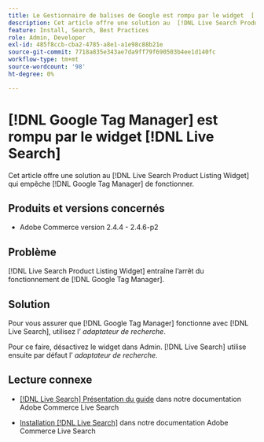 ```yaml
---
title: Le Gestionnaire de balises de Google est rompu par le widget  [!DNL Live Search]
description: Cet article offre une solution au  [!DNL Live Search Product Listing Widget] problème entraînant l’arrêt du fonctionnement de  [!DNL Google Tag Manager] .
feature: Install, Search, Best Practices
role: Admin, Developer
exl-id: 485f8ccb-cba2-4785-a8e1-a1e98c88b21e
source-git-commit: 7718a835e343ae7da9ff79f690503b4ee1d140fc
workflow-type: tm+mt
source-wordcount: '98'
ht-degree: 0%

---
```


# [!DNL Google Tag Manager] est rompu par le widget [!DNL Live Search]

Cet article offre une solution au [!DNL Live Search Product Listing Widget] qui empêche [!DNL Google Tag Manager] de fonctionner.

## Produits et versions concernés

* Adobe Commerce version 2.4.4 - 2.4.6-p2

## Problème

[!DNL Live Search Product Listing Widget] entraîne l’arrêt du fonctionnement de [!DNL Google Tag Manager].

## Solution

Pour vous assurer que [!DNL Google Tag Manager] fonctionne avec [!DNL Live Search], utilisez l’ *adaptateur de recherche*.

Pour ce faire, désactivez le widget dans Admin. [!DNL Live Search] utilise ensuite par défaut l’ *adaptateur de recherche*.

## Lecture connexe

* [[!DNL Live Search] Présentation du guide](https://experienceleague.adobe.com/docs/commerce-merchant-services/live-search/guide-overview.html) dans notre documentation Adobe Commerce Live Search

* [Installation [!DNL Live Search]](https://experienceleague.adobe.com/docs/commerce-merchant-services/live-search/onboard/install.html) dans notre documentation Adobe Commerce Live Search
